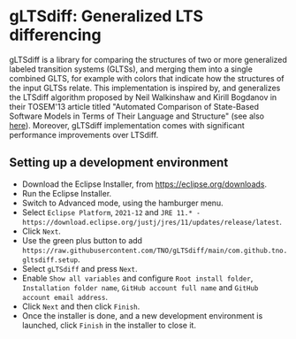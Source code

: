 # gLTSdiff: Generalized LTS differencing

gLTSdiff is a library for comparing the structures of two or more generalized labeled transition systems (GLTSs), and merging them into a single combined GLTS, for example with colors that indicate how the structures of the input GLTSs relate.
This implementation is inspired by, and generalizes the LTSdiff algorithm proposed by Neil Walkinshaw and Kirill Bogdanov in their TOSEM'13 article titled "Automated Comparison of State-Based Software Models in Terms of Their Language and Structure" (see also [here](https://doi.org/10.1145/2430545.2430549)).
Moreover, gLTSdiff implementation comes with significant performance improvements over LTSdiff.

## Setting up a development environment

* Download the Eclipse Installer, from https://eclipse.org/downloads.
* Run the Eclipse Installer.
* Switch to Advanced mode, using the hamburger menu.
* Select `Eclipse Platform`, `2021-12` and `JRE 11.* - https://download.eclipse.org/justj/jres/11/updates/release/latest`.
* Click `Next`.
* Use the green plus button to add `https://raw.githubusercontent.com/TNO/gLTSdiff/main/com.github.tno.gltsdiff.setup`.
* Select `gLTSdiff` and press `Next`.
* Enable `Show all variables` and configure `Root install folder`, `Installation folder name`, `GitHub account full name` and `GitHub account email address`.
* Click `Next` and then click `Finish`.
* Once the installer is done, and a new development environment is launched, click `Finish` in the installer to close it.
